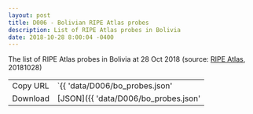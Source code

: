 ```yaml
---
layout: post
title: D006 - Bolivian RIPE Atlas probes
description: List of RIPE Atlas probes in Bolivia
date: 2018-10-28 8:00:04 -0400
---
```


The list of RIPE Atlas probes in Bolivia at 28 Oct 2018 (source: [RIPE Atlas](https://atlas.ripe.net/), 20181028)

|          |                                                  |
| -------- | ------------------------------------------------ |
| Copy URL | `{{ 'data/D006/bo_probes.json' | absolute_url }}` |
| Download | [JSON]({{ 'data/D006/bo_probes.json'             | relative_url }}) |
